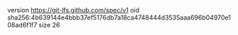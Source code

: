 version https://git-lfs.github.com/spec/v1
oid sha256:4b639144e4bbb37ef5176db7a18ca4748444d3535aaa696b04970e108ad6f1f7
size 26
